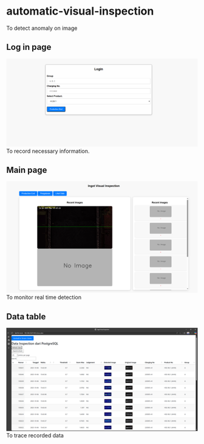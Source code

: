 # automatic-visual-inspection
To detect anomaly on image

## Log in page
![alt text](https://github.com/indraromdoni/automatic-visual-inspection/blob/main/screenshots/Screenshot%202025-10-06%20090230.png?raw=true)
To record necessary information.
## Main page
![alt text](https://github.com/indraromdoni/automatic-visual-inspection/blob/main/screenshots/Screenshot%202025-10-06%20091155.png?raw=true)
To monitor real time detection
## Data table
![alt text](https://github.com/indraromdoni/automatic-visual-inspection/blob/main/screenshots/Screenshot%202025-10-07%20114408.png?raw=true)
To trace recorded data

